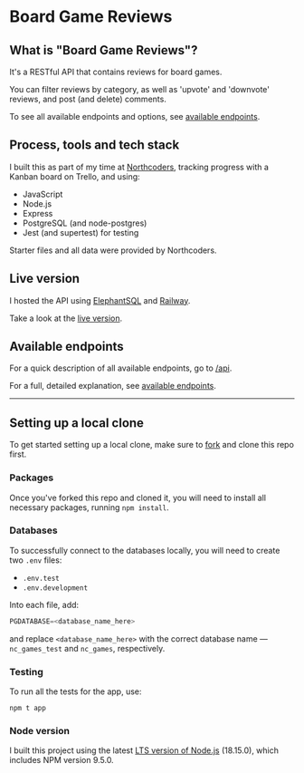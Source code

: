 # Board Game Reviews

## What is "Board Game Reviews"?

It's a RESTful API that contains reviews for board games.

You can filter reviews by category, as well as 'upvote' and 'downvote' reviews, and post (and delete) comments.

To see all available endpoints and options, see [available endpoints](endpoints.md).

## Process, tools and tech stack

I built this as part of my time at [Northcoders](https://northcoders.com/), tracking progress with a Kanban board on Trello, and using:
- JavaScript
- Node.js
- Express
- PostgreSQL (and node-postgres)
- Jest (and supertest) for testing

Starter files and all data were provided by Northcoders.

## Live version

I hosted the API using [ElephantSQL](https://www.elephantsql.com/) and [Railway](https://railway.app/).

Take a look at the [live version](https://board-game-reviews.up.railway.app).

## Available endpoints

For a quick description of all available endpoints, go to [/api](https://board-game-reviews.up.railway.app/api).

For a full, detailed explanation, see [available endpoints](endpoints.md).

---

## Setting up a local clone

To get started setting up a local clone, make sure to [fork](https://github.com/amparoamparo/northcoders-board-game-reviews/fork) and clone this repo first.

### Packages

Once you've forked this repo and cloned it, you will need to install all necessary packages, running `npm install`.

### Databases

To successfully connect to the databases locally,  you will need to create two `.env` files:

- `.env.test`
- `.env.development`

Into each file, add:

```js
PGDATABASE=<database_name_here>
```

and replace `<database_name_here>` with the correct database name — `nc_games_test` and `nc_games`, respectively.

### Testing

To run all the tests for the app, use:

```
npm t app
```

### Node version

I built this project using the latest [LTS version of Node.js](https://nodejs.org/en/download) (18.15.0), which includes NPM version 9.5.0.
